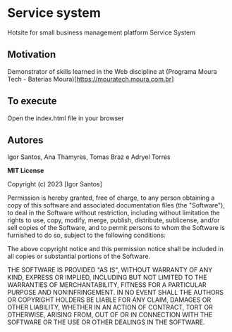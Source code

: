 # Service system

Hotsite for small business management platform Service System

## Motivation

Demonstrator of skills learned in the Web discipline at (Programa Moura Tech - Baterias Moura)[https://mouratech.moura.com.br]

## To execute

Open the index.html file in your browser

## Autores
Igor Santos, Ana Thamyres, Tomas Braz e Adryel Torres

**MIT License**

Copyright (c) 2023 [Igor Santos]

Permission is hereby granted, free of charge, to any person obtaining a copy
of this software and associated documentation files (the "Software"), to deal
in the Software without restriction, including without limitation the rights
to use, copy, modify, merge, publish, distribute, sublicense, and/or sell
copies of the Software, and to permit persons to whom the Software is
furnished to do so, subject to the following conditions:

The above copyright notice and this permission notice shall be included in all
copies or substantial portions of the Software.

THE SOFTWARE IS PROVIDED "AS IS", WITHOUT WARRANTY OF ANY KIND, EXPRESS OR
IMPLIED, INCLUDING BUT NOT LIMITED TO THE WARRANTIES OF MERCHANTABILITY,
FITNESS FOR A PARTICULAR PURPOSE AND NONINFRINGEMENT. IN NO EVENT SHALL THE
AUTHORS OR COPYRIGHT HOLDERS BE LIABLE FOR ANY CLAIM, DAMAGES OR OTHER
LIABILITY, WHETHER IN AN ACTION OF CONTRACT, TORT OR OTHERWISE, ARISING FROM,
OUT OF OR IN CONNECTION WITH THE SOFTWARE OR THE USE OR OTHER DEALINGS IN THE
SOFTWARE.
